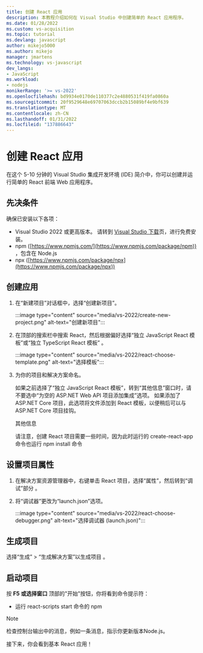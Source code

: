 ```yaml
---
title: 创建 React 应用
description: 本教程介绍如何在 Visual Studio 中创建简单的 React 应用程序。
ms.date: 01/28/2022
ms.custom: vs-acquisition
ms.topic: tutorial
ms.devlang: javascript
author: mikejo5000
ms.author: mikejo
manager: jmartens
ms.technology: vs-javascript
dev_langs:
- JavaScript
ms.workload:
- nodejs
monikerRange: '>= vs-2022'
ms.openlocfilehash: bd9934e0170de110377c2e4880531f419fa0860a
ms.sourcegitcommit: 20f9529648e69707063dccb2b15089bf4e9bf639
ms.translationtype: MT
ms.contentlocale: zh-CN
ms.lasthandoff: 01/31/2022
ms.locfileid: "137886643"
---
```

# <a name="create-a-react-app"></a>创建 React 应用

在这个 5-10 分钟的 Visual Studio 集成开发环境 (IDE) 简介中，你可以创建并运行简单的 React 前端 Web 应用程序。

## <a name="prerequisites"></a>先决条件

确保已安装以下各项：

- Visual Studio 2022 或更高版本。 请转到 [Visual Studio 下载](https://visualstudio.microsoft.com/downloads/)页，进行免费安装。
- npm ([https://www.npmjs.com/](https://www.npmjs.com/package/npm)) ，包含在 Node.js
- npx ([https://www.npmjs.com/package/npx](https://www.npmjs.com/package/npx))

## <a name="create-your-app"></a>创建应用

1. 在“新建项目”对话框中，选择“创建新项目”。

   :::image type="content" source="media/vs-2022/create-new-project.png" alt-text="创建新项目":::

1. 在顶部的搜索栏中搜索 React，然后根据偏好选择“独立 JavaScript React 模板”或“独立 TypeScript React 模板” 。

   :::image type="content" source="media/vs-2022/react-choose-template.png" alt-text="选择模板":::

1. 为你的项目和解决方案命名。 

   如果之前选择了“独立 JavaScript React 模板”，转到“其他信息”窗口时，请不要选中“为空的 ASP.NET Web API 项目添加集成”选项。 如果添加了 ASP.NET Core 项目，此选项将文件添加到 React 模板，以便稍后可以与 ASP.NET Core 项目挂钩。

   其他信息

   请注意，创建 React 项目需要一些时间，因为此时运行的 create-react-app 命令也运行 npm install 命令

## <a name="set-the-project-properties"></a>设置项目属性

1. 在解决方案资源管理器中，右键单击 React 项目，选择“属性”，然后转到“调试”部分 。

1. 将“调试器”更改为“launch.json”选项。
 
   :::image type="content" source="media/vs-2022/react-choose-debugger.png" alt-text="选择调试器 (launch.json)":::

## <a name="build-your-project"></a>生成项目

选择“生成” > “生成解决方案”以生成项目 。

## <a name="start-your-project"></a>启动项目

按 **F5** **或选择窗口** 顶部的"开始"按钮，你将看到命令提示符：

- 运行 react-scripts start 命令的 npm

>[!NOTE]
> 检查控制台输出中的消息，例如一条消息，指示你更新版本Node.js。

接下来，你会看到基本 React 应用！